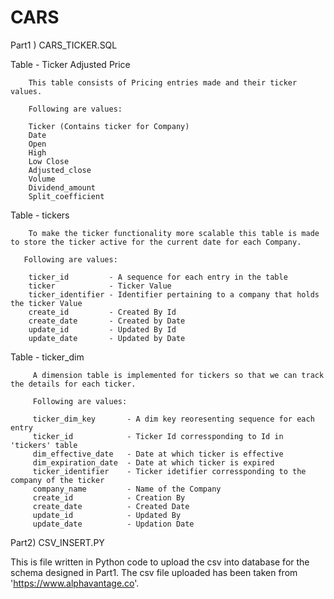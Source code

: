# CARS

Part1 ) CARS_TICKER.SQL

Table - Ticker Adjusted Price

        This table consists of Pricing entries made and their ticker values.
        
        Following are values:
        
        Ticker (Contains ticker for Company)
        Date            
        Open            
        High            
        Low Close 
        Adjusted_close      
        Volume              
        Dividend_amount     
        Split_coefficient   
        
Table - tickers

        To make the ticker functionality more scalable this table is made to store the ticker active for the current date for each Company. 
       
       Following are values:
       
        ticker_id         - A sequence for each entry in the table
        ticker            - Ticker Value
        ticker_identifier - Identifier pertaining to a company that holds the ticker Value
        create_id         - Created By Id       
        create_date       - Created by Date     
        update_id         - Updated By Id        
        update_date       - Updated by Date
        
 Table - ticker_dim
 
         A dimension table is implemented for tickers so that we can track the details for each ticker.
         
         Following are values:
         
         ticker_dim_key       - A dim key reoresenting sequence for each entry       
         ticker_id            - Ticker Id corressponding to Id in 'tickers' table     
         dim_effective_date   - Date at which ticker is effective   
         dim_expiration_date  - Date at which ticker is expired
         ticker_identifier    - Ticker idetifier corressponding to the company of the ticker 
         company_name         - Name of the Company 
         create_id            - Creation By 
         create_date          - Created Date
         update_id            - Updated By
         update_date          - Updation Date
         
 Part2) CSV_INSERT.PY
 
  This is file written in Python code to upload the csv into database for the schema designed in Part1. 
  The csv file uploaded has been taken from  'https://www.alphavantage.co'.
